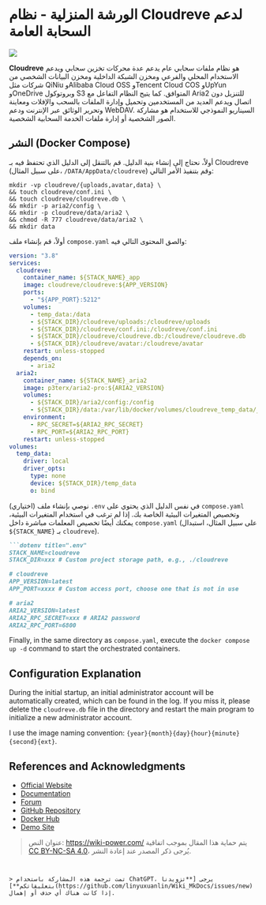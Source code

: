 # الورشة المنزلية - نظام Cloudreve لدعم السحابة العامة

![](https://img.wiki-power.com/d/wiki-media/img/20230304195423.png)

**Cloudreve** هو نظام ملفات سحابي عام يدعم عدة محركات تخزين سحابي ويدعم الاستخدام المحلي والفرعي ومخزن الشبكة الداخلية ومخزن البيانات الشخصي من شركات مثل QiNiu وAlibaba Cloud OSS وTencent Cloud COS وUpYun وOneDrive وبروتوكول S3 المتوافق. كما يتيح النظام التفاعل مع Aria2 للتنزيل دون اتصال ويدعم العديد من المستخدمين وتحميل وإدارة الملفات بالسحب والإفلات ومعاينة وتحرير الوثائق عبر الإنترنت ودعم WebDAV. السيناريو النموذجي للاستخدام هو مشاركة الصور الشخصية أو إدارة ملفات الخدمة السحابية الشخصية.

## النشر (Docker Compose)

أولاً، نحتاج إلى إنشاء بنية الدليل. قم بالتنقل إلى الدليل الذي تحتفظ فيه بـ Cloudreve (على سبيل المثال، `/DATA/AppData/cloudreve`) وقم بتنفيذ الأمر التالي:

```shell
mkdir -vp cloudreve/{uploads,avatar,data} \
&& touch cloudreve/conf.ini \
&& touch cloudreve/cloudreve.db \
&& mkdir -p aria2/config \
&& mkdir -p cloudreve/data/aria2 \
&& chmod -R 777 cloudreve/data/aria2 \
&& mkdir data
```

أولاً، قم بإنشاء ملف `compose.yaml` والصق المحتوى التالي فيه:

```yaml title="compose.yaml"
version: "3.8"
services:
  cloudreve:
    container_name: ${STACK_NAME}_app
    image: cloudreve/cloudreve:${APP_VERSION}
    ports:
      - "${APP_PORT}:5212"
    volumes:
      - temp_data:/data
      - ${STACK_DIR}/cloudreve/uploads:/cloudreve/uploads
      - ${STACK_DIR}/cloudreve/conf.ini:/cloudreve/conf.ini
      - ${STACK_DIR}/cloudreve/cloudreve.db:/cloudreve/cloudreve.db
      - ${STACK_DIR}/cloudreve/avatar:/cloudreve/avatar
    restart: unless-stopped
    depends_on:
      - aria2
  aria2:
    container_name: ${STACK_NAME}_aria2
    image: p3terx/aria2-pro:${ARIA2_VERSION}
    volumes:
      - ${STACK_DIR}/aria2/config:/config
      - ${STACK_DIR}/data:/var/lib/docker/volumes/cloudreve_temp_data/_data
    environment:
      - RPC_SECRET=${ARIA2_RPC_SECRET}
      - RPC_PORT=${ARIA2_RPC_PORT}
    restart: unless-stopped
volumes:
  temp_data:
    driver: local
    driver_opts:
      type: none
      device: ${STACK_DIR}/temp_data
      o: bind
```

(اختياري) نوصي بإنشاء ملف `.env` في نفس الدليل الذي يحتوي على `compose.yaml` وتخصيص المتغيرات البيئية الخاصة بك. إذا لم ترغب في استخدام المتغيرات البيئية، يمكنك أيضًا تخصيص المعلمات مباشرة داخل `compose.yaml` (على سبيل المثال، استبدال `${STACK_NAME}` بـ `cloudreve`).

```markdown
```dotenv title=".env"
STACK_NAME=cloudreve
STACK_DIR=xxx # Custom project storage path, e.g., ./cloudreve

# cloudreve
APP_VERSION=latest
APP_PORT=xxxx # Custom access port, choose one that is not in use

# aria2
ARIA2_VERSION=latest
ARIA2_RPC_SECRET=xxx # ARIA2 password
ARIA2_RPC_PORT=6800
```

Finally, in the same directory as `compose.yaml`, execute the `docker compose up -d` command to start the orchestrated containers.

## Configuration Explanation

During the initial startup, an initial administrator account will be automatically created, which can be found in the log. If you miss it, please delete the `cloudreve.db` file in the directory and restart the main program to initialize a new administrator account.

I use the image naming convention: `{year}{month}{day}{hour}{minute}{second}{ext}`.

## References and Acknowledgments

- [Official Website](https://docs.cloudreve.org/)
- [Documentation](https://docs.cloudreve.org/getting-started/install#docker-compose)
- [Forum](https://forum.cloudreve.org/)
- [GitHub Repository](https://github.com/cloudreve/Cloudreve)
- [Docker Hub](https://hub.docker.com/r/cloudreve/cloudreve)
- [Demo Site](https://demo.cloudreve.org/)

> عنوان النص: <https://wiki-power.com/>
> يتم حماية هذا المقال بموجب اتفاقية [CC BY-NC-SA 4.0](https://creativecommons.org/licenses/by/4.0/deed.zh)، يُرجى ذكر المصدر عند إعادة النشر.
```


> تمت ترجمة هذه المشاركة باستخدام ChatGPT، يرجى [**تزويدنا بتعليقاتكم**](https://github.com/linyuxuanlin/Wiki_MkDocs/issues/new) إذا كانت هناك أي حذف أو إهمال.